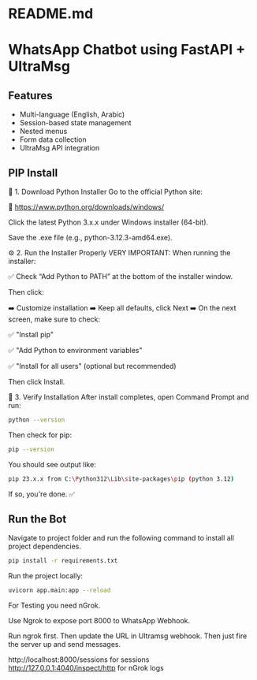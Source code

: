 # README.md
# WhatsApp Chatbot using FastAPI + UltraMsg

## Features
- Multi-language (English, Arabic)
- Session-based state management
- Nested menus
- Form data collection
- UltraMsg API integration


## PIP Install

🧩 1. Download Python Installer
Go to the official Python site:

🔗 https://www.python.org/downloads/windows/

Click the latest Python 3.x.x under Windows installer (64-bit).

Save the .exe file (e.g., python-3.12.3-amd64.exe).

⚙️ 2. Run the Installer Properly
VERY IMPORTANT:
When running the installer:

✅ Check “Add Python to PATH” at the bottom of the installer window.

Then click:

➡️ Customize installation
➡️ Keep all defaults, click Next
➡️ On the next screen, make sure to check:

✅ "Install pip"

✅ "Add Python to environment variables"

✅ "Install for all users" (optional but recommended)

Then click Install.

🧪 3. Verify Installation
After install completes, open Command Prompt and run:
```bash
python --version
```

Then check for pip:
```bash
pip --version
```

You should see output like:
```bash
pip 23.x.x from C:\Python312\Lib\site-packages\pip (python 3.12)
```

If so, you're done. ✅

## Run the Bot

Navigate to project folder and run the following command to install all project dependencies.

```bash
pip install -r requirements.txt
```

Run the project locally:
```bash
uvicorn app.main:app --reload
```

For Testing you need nGrok.

Use Ngrok to expose port 8000 to WhatsApp Webhook.

Run ngrok first. Then update the URL in Ultramsg webhook. Then just fire the server up and send messages.

http://localhost:8000/sessions for sessions
http://127.0.0.1:4040/inspect/http for nGrok logs